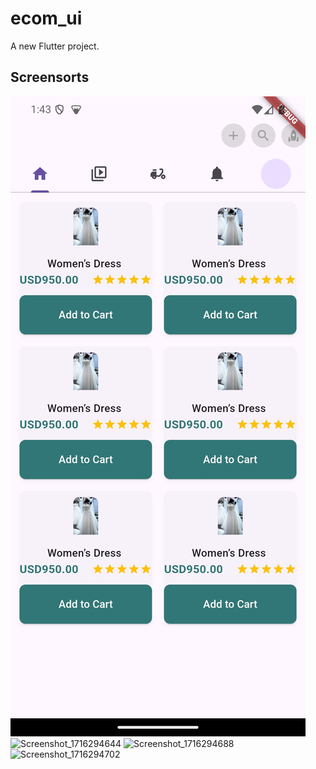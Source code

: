 # ecom_ui

A new Flutter project.

## Screensorts
![img_2.png](img_2.png)
![Screenshot_1716294644](https://github.com/Rokeya17/E-commerce_Flutter-UI/assets/135530632/6f9a2999-5bdd-4cf2-a4f5-f69528f54578)
![Screenshot_1716294688](https://github.com/Rokeya17/E-commerce_Flutter-UI/assets/135530632/f37b1249-5b6c-4019-a9eb-7c86b941276e)
![Screenshot_1716294702](https://github.com/Rokeya17/E-commerce_Flutter-UI/assets/135530632/62fc4639-d892-4d99-bb45-f961c306fc10)
